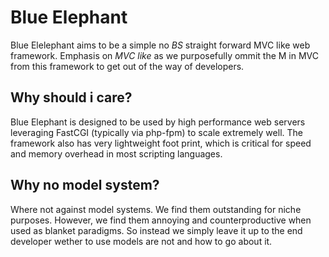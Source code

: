 Blue Elephant
=============
 Blue Elelephant aims to be a simple no *BS* straight forward MVC like web 
framework. Emphasis on _MVC like_ as we purposefully ommit the M in MVC from
this framework to get out of the way of developers.

Why should i care?
------------------
 Blue Elephant is designed to be used by high performance web servers 
leveraging FastCGI (typically via php-fpm) to scale extremely well. The
framework also has very lightweight foot print, which is critical for
speed and memory overhead in most scripting languages.

Why no model system?
--------------------
 Where not against model systems. We find them outstanding for niche purposes.
However, we find them annoying and counterproductive when used as blanket 
paradigms. So instead we simply leave it up to the end developer wether to use
models are not and how to go about it.